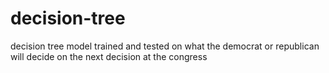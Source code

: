 # decision-tree
decision tree model trained and tested on what the democrat or republican will decide on the next decision at the congress
